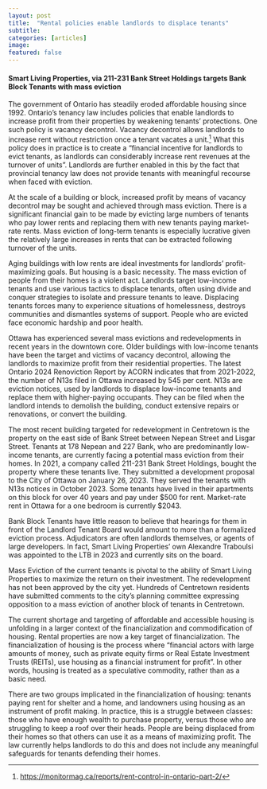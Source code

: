 ```yaml
---
layout: post
title:  "Rental policies enable landlords to displace tenants"
subtitle:
categories: [articles]
image: 
featured: false
---
```


#### Smart Living Properties, via 211-231 Bank Street Holdings targets Bank Block Tenants with mass eviction

The government of Ontario has steadily eroded affordable housing since 1992. Ontario’s tenancy law includes policies that enable landlords to increase profit from their properties by weakening tenants’ protections. One such policy is vacancy decontrol. Vacancy decontrol allows landlords to increase rent without restriction once a tenant vacates a unit.[^1] What this policy does in practice is to create a “financial incentive for landlords to evict tenants, as landlords can considerably increase rent revenues at the turnover of units”. Landlords are further enabled in this by the fact that provincial tenancy law does not provide tenants with meaningful recourse when faced with eviction. 

At the scale of a building or block, increased profit by means of vacancy decontrol may be sought and achieved through mass eviction. There is a significant financial gain to be made by evicting large numbers of tenants who pay lower rents and replacing them with new tenants paying market-rate rents. Mass eviction of long-term tenants is especially lucrative given the relatively large increases in rents that can be extracted following turnover of the units.

Aging buildings with low rents are ideal investments for landlords’ profit-maximizing goals. But housing is a basic necessity. The mass eviction of people from their homes is a violent act. Landlords target low-income tenants and use various tactics to displace tenants, often using divide and conquer strategies to isolate and pressure tenants to leave.  Displacing tenants forces many to experience situations of homelessness, destroys communities and dismantles systems of support. People who are evicted face economic hardship and poor health.

Ottawa has experienced several mass evictions and redevelopments in recent years in the downtown core. Older buildings with low-income tenants have been the target and victims of vacancy decontrol, allowing the landlords to maximize profit from their residential properties. The latest Ontario 2024 Renoviction Report by ACORN indicates that from 2021-2022, the number of N13s filed in Ottawa increased by 545 per cent. N13s are eviction notices, used by landlords to displace low-income tenants and replace them with higher-paying occupants. They can be filed when the landlord intends to demolish the building, conduct extensive repairs or renovations, or convert the building. 

The most recent building targeted for redevelopment in Centretown is the property on the east side of Bank Street between Nepean Street and Lisgar Street. Tenants at 178 Nepean and 227 Bank, who are predominantly low-income tenants, are currently facing a potential mass eviction from their homes. In 2021, a company called 211-231 Bank Street Holdings, bought the property where these tenants live. They submitted a development proposal to the City of Ottawa on January 26, 2023. They served the tenants with N13s notices in October 2023. Some tenants have lived in their apartments on this block for over 40 years and pay under $500 for rent. Market-rate rent in Ottawa for a one bedroom is currently $2043. 

Bank Block Tenants have little reason to believe that hearings for them in front of the Landlord Tenant Board would amount to more than a formalized eviction process. Adjudicators are often landlords themselves, or agents of large developers. In fact, Smart Living Properties’ own Alexandre Traboulsi was appointed to the LTB in 2023 and currently sits on the board.

Mass Eviction of the current tenants is pivotal to the ability of Smart Living Properties to maximize the return on their investment. The redevelopment has not been approved by the city yet. Hundreds of Centretown residents have submitted comments to the city’s planning committee expressing opposition to a mass eviction of another block of tenants in Centretown.

The current shortage and targeting of affordable and accessible housing is unfolding in a larger context of the financialization and commodification of housing. Rental properties are now a key target of financialization. The financialization of housing is the process where “financial actors with large amounts of money, such as private equity firms or Real Estate Investment Trusts (REITs), use housing as a financial instrument for profit”. In other words, housing is treated as a speculative commodity, rather than as a basic need. 

There are two groups implicated in the financialization of housing: tenants paying rent for shelter and a home, and landowners using housing as an instrument of profit making. In practice, this is a struggle between classes: those who have enough wealth to purchase property, versus those who are struggling to keep a roof over their heads. People are being displaced from their homes so that others can use it as a means of maximizing profit. The law currently helps landlords to do this and does not include any meaningful safeguards for tenants defending their homes. 

[^1]: https://monitormag.ca/reports/rent-control-in-ontario-part-2/